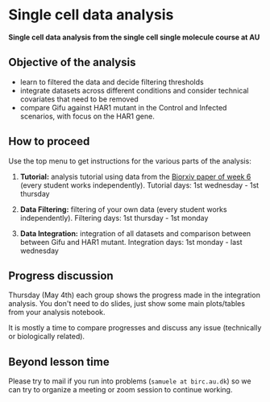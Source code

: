 # Single cell data analysis
**Single cell data analysis from the single cell single molecule course at AU**

## Objective of the analysis

* learn to filtered the data and decide filtering thresholds
* integrate datasets across different conditions and consider technical covariates that need to be removed
* compare Gifu against HAR1 mutant in the Control and Infected scenarios, with focus on the HAR1 gene.

## How to proceed

Use the top menu to get instructions for the various parts of the analysis:

1. **Tutorial:** analysis tutorial using data from the [Biorxiv paper of week 6](https://www.biorxiv.org/content/10.1101/2022.12.23.521739v1) 
(every student works independently). Tutorial days: 1st wednesday -  1st thursday

2. **Data Filtering:** filtering of your own data (every student works independently). Filtering days: 1st thursday - 1st monday

3. **Data Integration:** integration of all datasets and comparison between between Gifu and HAR1 mutant. Integration days: 1st monday - last wednesday

## Progress discussion

Thursday (May 4th) each group shows the progress made in the integration analysis. You don't need to do slides, just show some main plots/tables from your analysis notebook. 

It is mostly a time to compare progresses and discuss any issue (technically or biologically related).

## Beyond lesson time

Please try to mail if you run into problems (`samuele at birc.au.dk`) so we can try to organize a meeting or zoom session to continue working.

